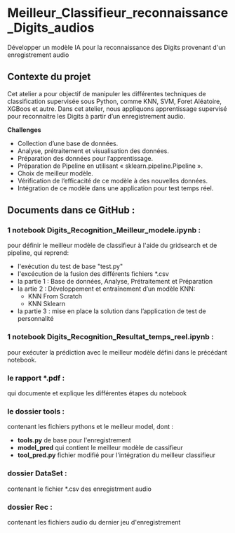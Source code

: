 # Meilleur_Classifieur_reconnaissance_Digits_audios
Développer un modèle IA pour la reconnaissance des Digits provenant d'un enregistrement audio

## Contexte du projet
Cet atelier a pour objectif de manipuler les différentes techniques de classification supervisée sous Python, comme KNN, SVM, Foret Aléatoire, XGBoos et autre.
Dans cet atelier, nous appliquons apprentissage supervisé pour reconnaitre les Digits à partir d’un enregistrement audio.


**Challenges**
-	Collection d’une base de données.
-	Analyse, prétraitement et visualisation des données.
-	Préparation des données pour l’apprentissage.
-	Préparation de Pipeline en utilisant « sklearn.pipeline.Pipeline ».
-	Choix de meilleur modèle.
-	Vérification de l’efficacité de ce modèle à des nouvelles données.
-	Intégration de ce modèle dans une application pour test temps réel.



## Documents dans ce GitHub :
### 1 notebook Digits_Recognition_Meilleur_modele.ipynb :
pour définir le meilleur modèle de classifieur à l'aide du gridsearch et de pipeline, qui reprend:
- l'exécution du test de base "test.py"
- l'excécution de la fusion des différents fichiers *.csv
- la partie 1 : Base de données, Analyse, Prétraitement et Préparation
- la artie 2 : Développement et entraînement d’un modèle KNN:
    - KNN From Scratch
    - KNN Sklearn
- la partie 3 : mise en place la solution dans l’application de test de personnalité

### 1 notebook Digits_Recognition_Resultat_temps_reel.ipynb :
pour exécuter la prédiction avec le meilleur modèle défini dans le précédant notebook.

### le rapport *.pdf :
qui documente et explique les différentes étapes du notebook

### le dossier tools : 
contenant les fichiers pythons et le meilleur model, dont :
- **tools.py** de base pour l'enregistrement
- **model_pred** qui contient le meilleur modèle de cassifieur
- **tool_pred.py** fichier modifié pour l'intégration du meilleur classifieur

### dossier DataSet :
contenant le fichier *.csv des enregistrment audio

### dossier Rec :
contenant les fichiers audio du dernier jeu d'enregistrement
